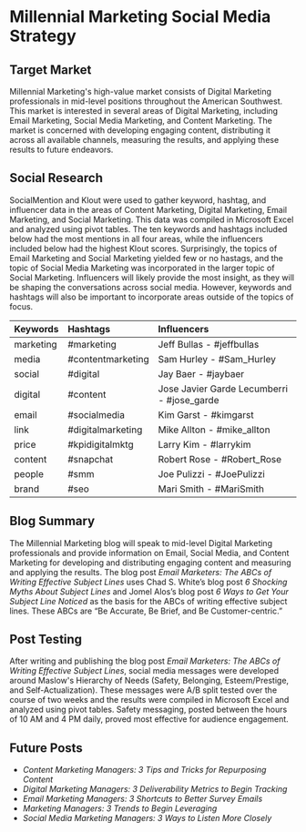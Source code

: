 # Millennial Marketing Social Media Strategy

## Target Market
Millennial Marketing's high-value market consists of Digital Marketing professionals in mid-level positions throughout the American Southwest. This market is interested in several areas of Digital Marketing, including Email Marketing, Social Media Marketing, and Content Marketing. The market is concerned with developing engaging content, distributing it across all available channels, measuring the results, and applying these results to future endeavors.

## Social Research
SocialMention and Klout were used to gather keyword, hashtag, and influencer data in the areas of Content Marketing, Digital Marketing, Email Marketing, and Social Marketing. This data was compiled in Microsoft Excel and analyzed using pivot tables. The ten keywords and hashtags included below had the most mentions in all four areas, while the influencers included below had the highest Klout scores. Surprisingly, the topics of Email Marketing and Social Marketing yielded few or no hastags, and the topic of Social Media Marketing was incorporated in the larger topic of Social Marketing. Influencers will likely provide the most insight, as they will be shaping the conversations across social media. However, keywords and hashtags will also be important to incorporate areas outside of the topics of focus.

| Keywords | Hashtags | Influencers |
| :--- | :--- | :--- |
| marketing | \#marketing | Jeff Bullas \- #jeffbullas |
| media | \#contentmarketing | Sam Hurley \- #Sam_Hurley |
| social | \#digital | Jay Baer \- #jaybaer |
| digital | \#content | Jose Javier Garde Lecumberri \- #jose_garde |
| email | \#socialmedia | Kim Garst \- #kimgarst |
| link | \#digitalmarketing | Mike Allton \- #mike_allton |
| price | \#kpidigitalmktg | Larry Kim \- #larrykim |
| content | \#snapchat | Robert Rose \- #Robert_Rose |
| people | \#smm | Joe Pulizzi \- #JoePulizzi |
| brand | \#seo | Mari Smith \- #MariSmith |

## Blog Summary
The Millennial Marketing blog will speak to mid-level Digital Marketing professionals and provide information on Email, Social Media, and Content Marketing for developing and distributing engaging content and measuring and applying the results. The blog post *Email Marketers: The ABCs of Writing Effective Subject Lines* uses Chad S. White’s blog post *6 Shocking Myths About Subject Lines* and Jomel Alos’s blog post *6 Ways to Get Your Subject Line Noticed* as the basis for the ABCs of writing effective subject lines. These ABCs are “Be Accurate, Be Brief, and Be Customer-centric.”

## Post Testing
After writing and publishing the blog post *Email Marketers: The ABCs of Writing Effective Subject Lines*, social media messages were developed around Maslow's Hierarchy of Needs (Safety, Belonging, Esteem/Prestige, and Self-Actualization). These messages were A/B split tested over the course of two weeks and the results were compiled in Microsoft Excel and analyzed using pivot tables. Safety messaging, posted between the hours of 10 AM and 4 PM daily, proved most effective for audience engagement.

## Future Posts
- *Content Marketing Managers: 3 Tips and Tricks for Repurposing Content*
- *Digital Marketing Managers: 3 Deliverability Metrics to Begin Tracking*
- *Email Marketing Managers: 3 Shortcuts to Better Survey Emails*
- *Marketing Managers: 3 Trends to Begin Leveraging*
- *Social Media Marketing Managers: 3 Ways to Listen More Closely*
